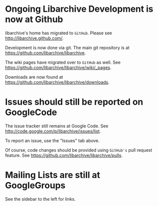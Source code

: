 # Ongoing Libarchive Development is now at Github #

libarchive's home has migrated to `GitHub`. Please see http://libarchive.github.com/.

Development is now done via git. The main git repository is at https://github.com/libarchive/libarchive.

The wiki pages have migrated over to `GitHub` as well. See https://github.com/libarchive/libarchive/wiki/_pages.

Downloads are now found at https://github.com/libarchive/libarchive/downloads.

# Issues should still be reported on GoogleCode #

The issue tracker still remains at Google Code. See http://code.google.com/p/libarchive/issues/list.

To report an issue, use the "Issues" tab above.

Of course, code changes should be provided using `GitHub's` pull request feature. See https://github.com/libarchive/libarchive/pulls.

# Mailing Lists are still at GoogleGroups #

See the sidebar to the left for links.